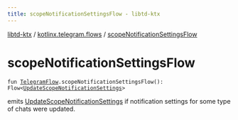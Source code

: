 ```yaml
---
title: scopeNotificationSettingsFlow - libtd-ktx
---
```


[libtd-ktx](../index.html) / [kotlinx.telegram.flows](index.html) / [scopeNotificationSettingsFlow](./scope-notification-settings-flow.html)

# scopeNotificationSettingsFlow

`fun `[`TelegramFlow`](../kotlinx.telegram.core/-telegram-flow/index.html)`.scopeNotificationSettingsFlow(): Flow<`[`UpdateScopeNotificationSettings`](https://tdlibx.github.io/td/docs/org/drinkless/td/libcore/telegram/TdApi/UpdateScopeNotificationSettings.html)`>`

emits [UpdateScopeNotificationSettings](https://tdlibx.github.io/td/docs/org/drinkless/td/libcore/telegram/TdApi/UpdateScopeNotificationSettings.html) if notification settings for some type of chats were
updated.

